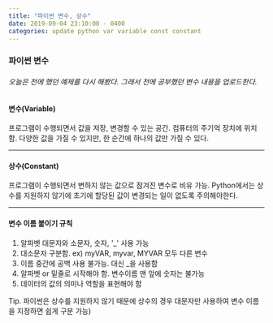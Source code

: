 ```yaml
---
title: "파이썬 변수, 상수"
date: 2019-09-04 23:10:00 - 0400
categories: update python var variable const constant
---
```


### 파이썬 변수

###### 오늘은 전에 했던 예제를 다시 해봤다. 그래서 전에 공부했던 변수 내용을 업로드한다.

#### 변수(Variable)
프로그램이 수행되면서 값을 저장, 변경할 수 있는 공간. 컴퓨터의 주기억 장치에 위치함.
다양한 값을 가질 수 있지만, 한 순간에 하나의 값만 가질 수 있다.

- - -

#### 상수(Constant)
프로그램이 수행되면서 변하지 않는 값으로 잠겨진 변수로 비유 가능.
Python에서는 상수를 지원하지 않기에 초기에 할당된 값이 변경되는 일이 없도록 주의해야한다.

- - -

#### 변수 이름 붙이기 규칙
1. 알파벳 대문자와 소문자, 숫자, '_' 사용 가능
2. 대소문자 구분함. ex) myVAR, myvar, MYVAR 모두 다른 변수
3. 이름 중간에 공백 사용 불가능. 대신 _을 사용함
4. 알파벳 or 밑줄로 시작해야 함. 변수이름 맨 앞에 숫자는 불가능
5. 데이터의 값의 의미나 역할을 표현해야 함

Tip. 파이썬은 상수를 지원하지 않기 때문에 상수의 경우 대문자만 사용하여 변수 이름을 지정하면 쉽게 구분 가능)
